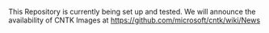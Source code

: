This Repository is currently being set up and tested. We will announce the availability of CNTK Images at https://github.com/microsoft/cntk/wiki/News